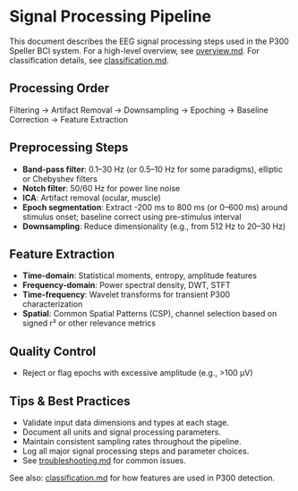 # Signal Processing Pipeline

This document describes the EEG signal processing steps used in the P300 Speller BCI system. For a high-level overview, see [overview.md](overview.md). For classification details, see [classification.md](classification.md).

## Processing Order
Filtering → Artifact Removal → Downsampling → Epoching → Baseline Correction → Feature Extraction

## Preprocessing Steps
- **Band-pass filter**: 0.1–30 Hz (or 0.5–10 Hz for some paradigms), elliptic or Chebyshev filters
- **Notch filter**: 50/60 Hz for power line noise
- **ICA**: Artifact removal (ocular, muscle)
- **Epoch segmentation**: Extract -200 ms to 800 ms (or 0–600 ms) around stimulus onset; baseline correct using pre-stimulus interval
- **Downsampling**: Reduce dimensionality (e.g., from 512 Hz to 20–30 Hz)

## Feature Extraction
- **Time-domain**: Statistical moments, entropy, amplitude features
- **Frequency-domain**: Power spectral density, DWT, STFT
- **Time-frequency**: Wavelet transforms for transient P300 characterization
- **Spatial**: Common Spatial Patterns (CSP), channel selection based on signed r² or other relevance metrics

## Quality Control
- Reject or flag epochs with excessive amplitude (e.g., >100 μV)

## Tips & Best Practices
- Validate input data dimensions and types at each stage.
- Document all units and signal processing parameters.
- Maintain consistent sampling rates throughout the pipeline.
- Log all major signal processing steps and parameter choices.
- See [troubleshooting.md](troubleshooting.md) for common issues.

See also: [classification.md](classification.md) for how features are used in P300 detection.
